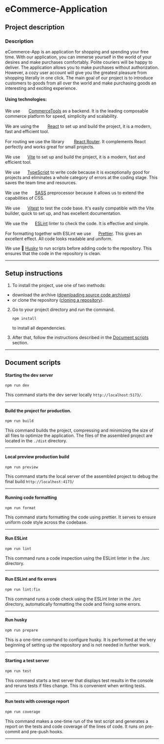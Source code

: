 # eCommerce-Application

## <a id="description">Project description</a>

### Description 

eCommerce-App is an application for shopping and spending your free time. With our application, you can immerse yourself in the world of your desires and make purchases comfortably. Polite couriers will be happy to deliver.
The application allows you to make purchases without authorization. However, a cozy user account will give you the greatest pleasure from shopping literally in one click.
The main goal of our project is to introduce customers to goods from all over the world and make purchasing goods an interesting and exciting experience.

#### Using technologies:

We use <img src="https://e7.pngegg.com/pngimages/993/887/png-clipart-commercetools-gmbh-application-programming-interface-e-commerce-business-marketing-commercetools-gmbh-application-programming-interface.png" alt="" style="width: 20px; height: 16px;"> [CommerceTools](https://commercetools.com/) as a backend. It is the leading composable commerce platform for speed, simplicity and scalability.

We are using the <img src="https://upload.wikimedia.org/wikipedia/commons/thumb/a/a7/React-icon.svg/2300px-React-icon.svg.png" alt="" style="width: 20px; height: 16px;"> [React](https://react.dev/) to set up and build the project, it is a modern, fast and efficient tool.

For routing we use the library <img src="https://cdn.freebiesupply.com/logos/large/2x/react-router-logo-png-transparent.png" alt="" style="width: 24px; height: 16px;"> [React Router](https://reactrouter.com/en/main). It complements React perfectly and works great for small projects.

We use <img src="https://vitejs.dev/logo.svg" alt="" style="width: 16px; height: 16px;"> [Vite](https://vitejs.dev/) to set up and build the project, it is a modern, fast and efficient tool.

We use <img src="https://upload.wikimedia.org/wikipedia/commons/thumb/4/4c/Typescript_logo_2020.svg/2048px-Typescript_logo_2020.svg.png" alt="" style="width: 16px; height: 16px;"> [TypeScript](https://www.typescriptlang.org/) to write code because it is exceptionally good for projects and eliminates a whole category of errors at the coding stage. This saves the team time and resources.

We use the <img src="https://upload.wikimedia.org/wikipedia/commons/thumb/9/96/Sass_Logo_Color.svg/1280px-Sass_Logo_Color.svg.png" alt="" style="width: 16px; height: 16px;"> [SASS](https://sass-lang.com/) preprocessor because it allows us to extend the capabilities of CSS.

We use <img src="https://vitest.dev/logo-shadow.svg" alt="" style="width: 16px; height: 16px;"> [Vitest](https://vitest.dev/) to test the code base. It's easily compatible with the Vite builder, quick to set up, and has excellent documentation.

We use the <img src="https://upload.wikimedia.org/wikipedia/commons/thumb/e/e3/ESLint_logo.svg/1200px-ESLint_logo.svg.png" alt="" style="width: 16px; height: 16px;"> [ESLint](https://eslint.org/) linter to check the code. It is effective and simple.

For formatting together with ESLint we use <img src="https://prettier.io/icon.png" alt="" style="width: 16px; height: 16px;"> [Prettier](https://prettier.io/). This gives an excellent effect. All code looks readable and uniform.

We use 🐶 [Husky](https://typicode.github.io/husky/) to run scripts before adding code to the repository. This ensures that the code in the repository is clean.

---

## <a id="instructions">Setup instructions</a>

1. To install the project, use one of two methods: 
 - download the archive ([downloading source code archives](https://docs.github.com/ru/repositories/working-with-files/using-files/downloading-source-code-archives)) 
 - or clone the repository ([cloning a repository](https://docs.github.com/en/repositories/creating-and-managing-repositories/cloning-a-repository)).

2. Go to your project directory and run the command.
	```bash copy
	npm install
	```
	to install all dependencies.

3. After that, follow the instructions described in the [Document scripts](#scripts) section.

---

## <a id="scripts">Document scripts</a>

#### Starting the dev server
```bash copy
npm run dev
```
This command starts the dev server locally `http://localhost:5173/`.

---

#### Build the project for production. 
```bash copy
npm run build
```
This command builds the project, compressing and minimizing the size of all files to optimize the application.
The files of the assembled project are located in the `./dist` directory.

---

#### Local preview production build
```bash copy
npm run preview
```
This command starts the local server of the assembled project to debug the final build `http://localhost:4173/`

---

#### Running code formatting
```bash copy
npm run format
```
This command starts formatting the code using prettier. It serves to ensure uniform code style across the codebase.

---

#### Run ESLint
```bash copy
npm run lint
```
This command runs a code inspection using the ESLint linter in the ./src directory.

---

#### Run ESLint and fix errors
```bash copy
npm run lint:fix
```
This command runs a code check using the ESLint linter in the ./src directory, automatically formatting the code and fixing some errors.

---

#### Run husky
```bash copy
npm run prepare
```
This is a one-time command to configure husky. It is performed at the very beginning of setting up the repository and is not needed in further work.

---

#### Starting a test server
```bash copy
npm run test
```
This command starts a test server that displays test results in the console and reruns tests if files change. This is convenient when writing tests.

---

#### Run tests with coverage report
```bash copy
npm run coverage
```
This command makes a one-time run of the test script and generates a report on the tests and code coverage of the lines of code. It runs on pre-commit and pre-push hooks.

---